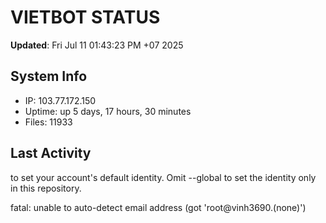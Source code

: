 # VIETBOT STATUS
**Updated**: Fri Jul 11 01:43:23 PM +07 2025

## System Info
- IP: 103.77.172.150
- Uptime: up 5 days, 17 hours, 30 minutes
- Files: 11933

## Last Activity

to set your account's default identity.
Omit --global to set the identity only in this repository.

fatal: unable to auto-detect email address (got 'root@vinh3690.(none)')
